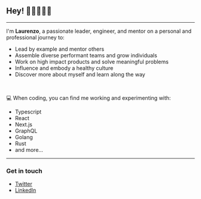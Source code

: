 ## Hey! 👋🏻👨🏻‍💻

---

I'm **Laurenzo**, a passionate leader, engineer, and mentor on a personal and professional journey to:

- Lead by example and mentor others
- Assemble diverse performant teams and grow individuals
- Work on high impact products and solve meaningful problems
- Influence and embody a healthy culture
- Discover more about myself and learn along the way

<br />

💻 When coding, you can find me working and experimenting with:

- Typescript
- React
- Next.js
- GraphQL
- Golang
- Rust
- and more...

---

### Get in touch

- [Twitter](https://twitter.com/lstorelli)
- [LinkedIn](https://www.linkedin.com/in/laurenzo-storelli/)

